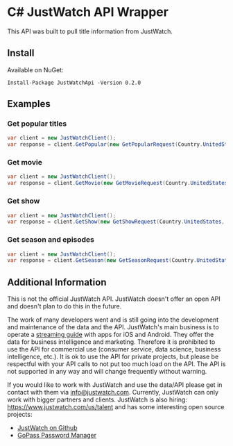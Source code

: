 # C# JustWatch API Wrapper
This API was built to pull title information from JustWatch.

## Install
Available on NuGet:
```
Install-Package JustWatchApi -Version 0.2.0
```

## Examples

### Get popular titles

```csharp
var client = new JustWatchClient();
var response = client.GetPopular(new GetPopularRequest(Country.UnitedStates));
```

### Get movie

```csharp
var client = new JustWatchClient();
var response = client.GetMovie(new GetMovieRequest(Country.UnitedStates, 122337));
```

### Get show

```csharp
var client = new JustWatchClient();
var response = client.GetShow(new GetShowRequest(Country.UnitedStates, 12));
```

### Get season and episodes

```csharp
var client = new JustWatchClient();
var response = client.GetSeason(new GetSeasonRequest(Country.UnitedStates, 9));
```

## Additional Information

This is not the official JustWatch API. JustWatch doesn't offer an open API and doesn't plan to do this in the future.

The work of many developers went and is still going into the development and maintenance of the data and the API. JustWatch's main business is to operate a [streaming guide](https://www.justwatch.com/) with apps for iOS and Android. They offer the data for business intelligence and marketing. Therefore it is prohibited to use the API for commercial use (consumer service, data science, business intelligence, etc.). It is ok to use the API for private projects, but please be respectful with your API calls to not put too much load on the API. The API is not supported in any way and will change frequently without warning.

If you would like to work with JustWatch and use the data/API please get in contact with them via [info@justwatch.com](mailto:info@justwatch.com). Currently, JustWatch can only work with bigger partners and clients.
JustWatch is also hiring: https://www.justwatch.com/us/talent and has some interesting open source projects:

- [JustWatch on Github](https://github.com/justwatchcom)
- [GoPass Password Manager](https://github.com/gopasspw/gopass)
